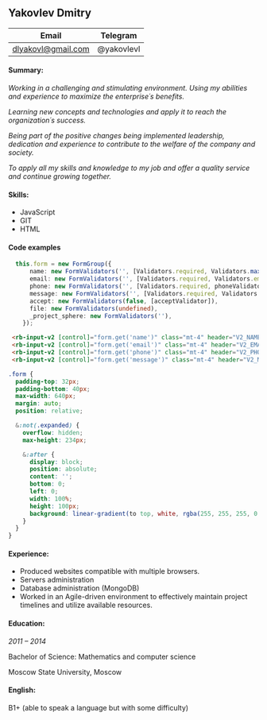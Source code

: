 ## Yakovlev Dmitry

| Email              | Telegram      |
| ------------------ | ------------- |
| dlyakovl@gmail.com | @yakovlevl    |



#### Summary:

*Working in a challenging and stimulating environment.*
*Using my abilities and experience to maximize the enterprise´s benefits.*

*Learning new concepts and technologies and apply it to reach the organization´s success.*  

*Being part of the positive changes being implemented leadership, dedication and experience to contribute to the welfare of the company and society.*

*To apply all my skills and knowledge to my job and offer a quality service and continue growing together.*



#### Skills:

- JavaScript
- GIT
- HTML



#### Code examples

```typescript
  this.form = new FormGroup({
      name: new FormValidators('', [Validators.required, Validators.maxLength(64)]),
      email: new FormValidators('', [Validators.required, Validators.email, Validators.maxLength(64)]),
      phone: new FormValidators('', [Validators.required, phoneValidator, Validators.maxLength(32)]),
      message: new FormValidators('', [Validators.required, Validators.maxLength(2048)]),
      accept: new FormValidators(false, [acceptValidator]),
      file: new FormValidators(undefined),
      _project_sphere: new FormValidators(''),
    });
```

```html
 <rb-input-v2 [control]="form.get('name')" class="mt-4" header="V2_NAME"></rb-input-v2>
 <rb-input-v2 [control]="form.get('email')" class="mt-4" header="V2_EMAIL"></rb-input-v2>
 <rb-input-v2 [control]="form.get('phone')" class="mt-4" header="V2_PHONE"></rb-input-v2>
 <rb-input-v2 [control]="form.get('message')" class="mt-4" header="V2_MESSAGE" type="textarea"></rb-input-v2>
```

```scss
.form {
  padding-top: 32px;
  padding-bottom: 40px;
  max-width: 640px;
  margin: auto;
  position: relative;

  &:not(.expanded) {
    overflow: hidden;
    max-height: 234px;

    &:after {
      display: block;
      position: absolute;
      content: '';
      bottom: 0;
      left: 0;
      width: 100%;
      height: 100px;
      background: linear-gradient(to top, white, rgba(255, 255, 255, 0.001));
    }
  }
}
```



#### Experience:

- Produced websites compatible with multiple browsers.
- Servers administration
- Database administration (MongoDB)
- Worked in an Agile-driven environment to effectively maintain project timelines and utilize available resources.



#### Education:

*2011 – 2014*

Bachelor of Science: Mathematics and computer science

Moscow State University, Moscow



#### English:

B1+  (able to speak a language but with some difficulty)